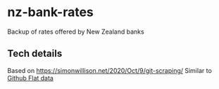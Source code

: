 # nz-bank-rates
Backup of rates offered by New Zealand banks

## Tech details

Based on https://simonwillison.net/2020/Oct/9/git-scraping/
Similar to [Github Flat data](https://next.github.com/projects/flat-data)
